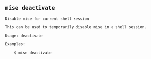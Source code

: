 ## `mise deactivate`

```text
Disable mise for current shell session

This can be used to temporarily disable mise in a shell session.

Usage: deactivate

Examples:

    $ mise deactivate
```
